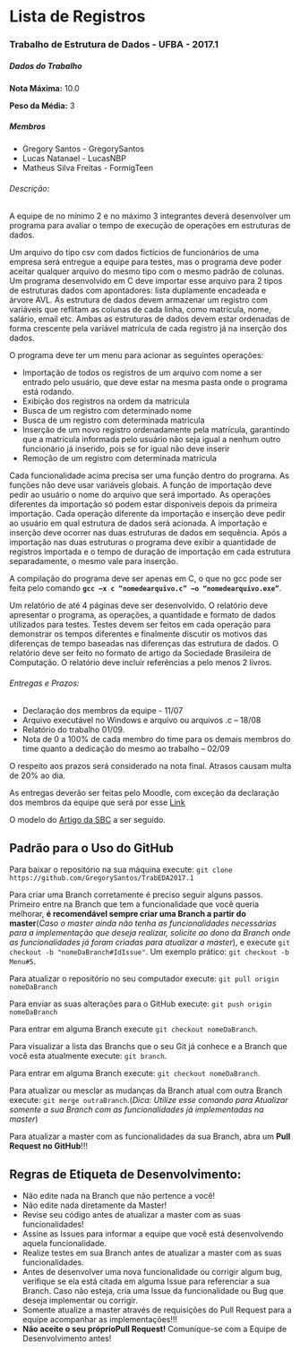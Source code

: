 <h1>Lista de Registros</h1>
<h3>Trabalho de Estrutura de Dados - UFBA - 2017.1</h3>

<h5>Dados do Trabalho</h5>
<p><strong>Nota Máxima:</strong> 10.0</p>
<p><strong>Peso da Média:</strong> 3</p>
<h5>Membros</h5>
<ul>
<li>Gregory Santos - GregorySantos</li>
<li>Lucas Natanael - LucasNBP</li>
<li>Matheus Silva Freitas - FormigTeen</li>
</ul>

<h6>Descrição:</h6>

<p>A equipe de no mínimo 2 e no máximo 3 integrantes deverá desenvolver um
programa para avaliar o tempo de execução de operações em estruturas de
dados.</p>

<p>Um arquivo do tipo csv com dados fictícios de funcionários de uma empresa será
entregue a equipe para testes, mas o programa deve poder aceitar qualquer
arquivo do mesmo tipo com o mesmo padrão de colunas. Um programa
desenvolvido em C deve importar esse arquivo para 2 tipos de estruturas dados
com apontadores: lista duplamente encadeada e árvore AVL. As estrutura de
dados devem armazenar um registro com variáveis que reflitam as colunas de
cada linha, como matrícula, nome, salário, email etc. Ambas as estruturas de
dados devem estar ordenadas de forma crescente pela variável matrícula de
cada registro já na inserção dos dados.</p>

<p>O programa deve ter um menu para acionar as seguintes operações:</p>
<ul>
  <li>Importação de todos os registros de um arquivo com nome a ser entrado
pelo usuário, que deve estar na mesma pasta onde o programa está
rodando.</li>
  <li>Exibição dos registros na ordem da matrícula</li>
  <li>Busca de um registro com determinado nome</li>
  <li>Busca de um registro com determinada matrícula</li>
  <li>Inserção de um novo registro ordenadamente pela matrícula, garantindo
que a matrícula informada pelo usuário não seja igual a nenhum outro
funcionário já inserido, pois se for igual não deve inserir</li>
  <li>Remoção de um registro com determinada matrícula</li>
</ul>

<p>Cada funcionalidade acima precisa ser uma função dentro do programa. As
funções não deve usar variáveis globais. A função de importação deve pedir ao
usuário o nome do arquivo que será importado. As operações diferentes da
importação só podem estar disponíveis depois da primeira importação. Cada
operação diferente da importação e inserção deve pedir ao usuário em qual
estrutura de dados será acionada. A importação e inserção deve ocorrer nas
duas estruturas de dados em sequência. Após a importação nas duas estruturas
o programa deve exibir a quantidade de registros importada e o tempo de
duração de importação em cada estrutura separadamente, o mesmo vale para
inserção.</p>

<p>A compilação do programa deve ser apenas em C, o que no gcc pode ser feita
pelo comando <strong><code>gcc –x c “nomedearquivo.c” –o “nomedearquivo.exe”</code></strong>.</p>

<p>Um relatório de até 4 páginas deve ser desenvolvido. O relatório deve apresentar
o programa, as operações, a quantidade e formato de dados utilizados para
testes. Testes devem ser feitos em cada operação para demonstrar os tempos
diferentes e finalmente discutir os motivos das diferenças de tempo baseadas
nas diferenças das estrutura de dados. O relatório deve ser feito no formato de
artigo da Sociedade Brasileira de Computação. O relatório deve incluir
referências a pelo menos 2 livros.</p>

<h6>Entregas e Prazos:</h6>

<ul>
  <li>Declaração dos membros da equipe - 11/07</li>
  <li>Arquivo executável no Windows e arquivo ou arquivos .c – 18/08</li>
  <li>Relatório do trabalho 01/09.</li>
  <li>Nota de 0 a 100% de cada membro do time para os demais membros do
time quanto a dedicação do mesmo ao trabalho – 02/09</li>
</ul>

<p>O respeito aos prazos será considerado na nota final. Atrasos causam multa de
20% ao dia.</p>

<p>As entregas deverão ser feitas pelo Moodle, com exceção da declaração dos
membros da equipe que será por esse <a href="https://docs.google.com/spreadsheets/d/1zjHTA3Gck3VxdcQmSr8T81m79orYCkj0gHwXnD1fUhA/edit?usp=sharing">Link</a></p>

<p>O modelo do <a href="http://www.sbc.org.br/documentos-da-sbc/summary/169-templates-para-artigos-e-capitulos-de-livros/878-modelosparapublicaodeartigos">Artigo da SBC</a> a ser seguido.</p>

<h2>Padrão para o Uso do GitHub</h2>

<p>Para baixar o repositório na sua máquina execute: <code>git clone https://github.com/GregorySantos/TrabEDA2017.1</code></p>
<p>Para criar uma Branch corretamente é preciso seguir alguns passos. Primeiro entre na Branch que tem a funcionalidade que você queria melhorar, <b>é recomendável sempre criar uma Branch a partir do master</b>(<i>Caso o master ainda não tenha as funcionalidades necessárias para a implementação que deseja realizar, solicite ao dono da Branch onde as funcionalidades já foram criadas para atualizar a master</i>), e execute <code>git checkout -b "nomeDaBranch#IdIssue"</code>. Um exemplo prático: <code>git checkout -b Menu#5</code>.</p>
<p>Para atualizar o repositório no seu computador execute: <code>git pull origin nomeDaBranch</code></p>
<p>Para enviar as suas alterações para o GitHub execute: <code>git push origin nomeDaBranch</code></p>
<p>Para entrar em alguma Branch execute <code>git checkout nomeDaBranch</code>.</p>
<p>Para visualizar a lista das Branchs que o seu Git já conhece e a Branch que você esta atualmente execute: <code>git branch</code>.</p>
<p>Para entrar em alguma Branch execute: <code>git checkout nomeDaBranch</code>.</p>
<p>Para atualizar ou mesclar as mudanças da Branch atual com outra Branch execute: <code>git merge outraBranch</code>.(<i>Dica: Utilize esse comando para Atualizar somente a sua Branch com as funcionalidades já implementadas na master</i>)</p>
<p>Para atualizar a master com as funcionalidades da sua Branch, abra um <strong>Pull Request no GitHub</strong>!!!</p>
<h2>Regras de Etiqueta de Desenvolvimento:</h2>
<ul>
<li>Não edite nada na Branch que não pertence a você!</li>
<li>Não edite nada diretamente da Master!</li>
<li>Revise seu código antes de atualizar a master com as suas funcionalidades!</li>
<li>Assine as Issues para informar a equipe que você está desenvolvendo aquela funcionalidade.</li>
<li>Realize testes em sua Branch antes de atualizar a master com as suas funcionalidades.</li>
<li>Antes de desenvolver uma nova funcionalidade ou corrigir algum bug, verifique se ela está citada em alguma Issue para referenciar a sua Branch. Caso não esteja, cria uma Issue da funcionalidade ou Bug que deseja implementar ou corrigir.</li>
<li>Somente atualize a master através de requisições do Pull Request para a equipe acompanhar as implementações!!!</li>
<li><strong>Não aceite o seu próprioPull Request!</strong> Comunique-se com a Equipe de Desenvolvimento antes!</li>
</ul>
